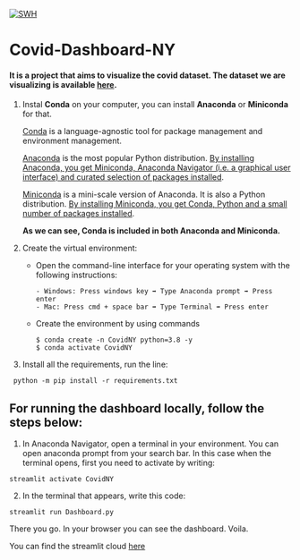 [![SWH](https://archive.softwareheritage.org/badge/swh:1:dir:fac487184e2093375cd9f306e8d02238b6f96b47/)](https://archive.softwareheritage.org/swh:1:dir:fac487184e2093375cd9f306e8d02238b6f96b47;origin=https://github.com/YasaminNematollahi/Covid-Dashboard-NY;visit=swh:1:snp:a4566ff7168f5b257f9e395459914f6e4d24bdba;anchor=swh:1:rev:e34aa7658b50df87b7997dd2cff0557b2eb93b38)

# Covid-Dashboard-NY
#### It is a project that aims to visualize the covid dataset. The dataset we are visualizing is available [here](https://github.com/owid/covid-19-data/tree/master/public/data).

1. Instal **Conda** on your computer, you can install **Anaconda** or **Miniconda** for that.

   <ins>Conda</ins> is a language-agnostic tool for package management and environment management. 

   <ins>Anaconda</ins> is the most popular Python distribution. <ins>By installing Anaconda, you get Miniconda, Anaconda Navigator (i.e. a graphical user interface) and curated selection of packages installed</ins>.

   <ins>Miniconda</ins> is a mini-scale version of Anaconda. It is also a Python distribution. <ins>By installing Miniconda, you get Conda, Python and a small number of packages installed</ins>.

   **As we can see, Conda is included in both Anaconda and Miniconda.** 

2. Create the virtual environment:

   - Open the command-line interface for your operating system with the following instructions:

         - Windows: Press windows key ➡️ Type Anaconda prompt ➡️ Press enter
         - Mac: Press cmd + space bar ➡️ Type Terminal ➡️ Press enter
   
   - Create the environment by using commands
      ```
      $ conda create -n CovidNY python=3.8 -y
      $ conda activate CovidNY
      ```

3. Install all the requirements, run the line:
```
 python -m pip install -r requirements.txt
```

## For running the dashboard locally, follow the steps below:
1. In Anaconda Navigator, open a terminal in your environment. You can open anaconda prompt from your search bar. In this case when the terminal opens, first you need to activate by writing: 
```
streamlit activate CovidNY
```

2. In the terminal that appears, write this code: 
```
streamlit run Dashboard.py
```
There you go. In your browser you can see the dashboard. Voila.


You can find the streamlit cloud [here](https://share.streamlit.io/yasaminnematollahi/covid-dashboard-ny/main/Dashboard.py)
